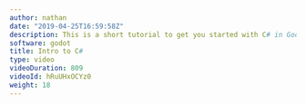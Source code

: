 ```yaml
---
author: nathan
date: "2019-04-25T16:59:58Z"
description: This is a short tutorial to get you started with C# in Godot 3.1.
software: godot
title: Intro to C#
type: video
videoDuration: 809
videoId: hRuUHxOCYz0
weight: 18
---
```


